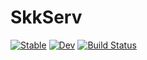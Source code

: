 # SkkServ

[![Stable](https://img.shields.io/badge/docs-stable-blue.svg)](https://akimichi.github.io/SkkServ.jl/stable/)
[![Dev](https://img.shields.io/badge/docs-dev-blue.svg)](https://akimichi.github.io/SkkServ.jl/dev/)
[![Build Status](https://travis-ci.com/akimichi/SkkServ.jl.svg?branch=main)](https://travis-ci.com/akimichi/SkkServ.jl)



